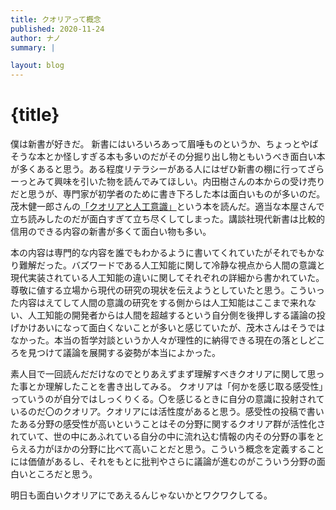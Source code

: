 ```yaml
---
title: クオリアって概念
published: 2020-11-24
author: ナノ
summary: |

layout: blog
---
```


# {title}

僕は新書が好きだ。
新書にはいろいろあって眉唾ものというか、ちょっとやばそうな本とか怪しすぎる本も多いのだがその分掘り出し物ともいうべき面白い本が多くあると思う。ある程度リテラシーがある人にはぜひ新書の棚に行ってざらーっとみて興味を引いた物を読んでみてほしい。内田樹さんの本からの受け売りだと思うが、専門家が初学者のために書き下ろした本は面白いものが多いのだ。
茂木健一郎さんの[「クオリアと人工意識」](https://www.amazon.co.jp/gp/product/B08CDN4GWP/ref=dbs_a_def_rwt_hsch_vapi_tkin_p1_i1)という本を読んだ。適当な本屋さんで立ち読みしたのだが面白すぎて立ち尽くしてしまった。講談社現代新書は比較的信用のできる内容の新書が多くて面白い物も多い。

本の内容は専門的な内容を誰でもわかるように書いてくれていたがそれでもかなり難解だった。バズワードである人工知能に関して冷静な視点から人間の意識と現代実装されている人工知能の違いに関してそれぞれの詳細から書かれていた。尊敬に値する立場から現代の研究の現状を伝えようとしていたと思う。こういった内容はえてして人間の意識の研究をする側からは人工知能はここまで来れない、人工知能の開発者からは人間を超越するという自分側を後押しする議論の投げかけあいになって面白くないことが多いと感じていたが、茂木さんはそうではなかった。本当の哲学対談というか人々が理性的に納得できる現在の落としどころを見つけて議論を展開する姿勢が本当によかった。

素人目で一回読んだだけなのでとりあえずまず理解すべきクオリアに関して思った事とか理解したことを書き出してみる。
クオリアは「何かを感じ取る感受性」っていうのが自分ではしっくりくる。〇を感じるときに自分の意識に投射されているのだ〇のクオリア。クオリアには活性度があると思う。感受性の投稿で書いたある分野の感受性が高いということはその分野に関するクオリア群が活性化されていて、世の中にあふれている自分の中に流れ込む情報の内その分野の事をとらえる力がほかの分野に比べて高いことだと思う。こういう概念を定義することには価値があるし、それをもとに批判やさらに議論が進むのがこういう分野の面白いところだと思う。

明日も面白いクオリアにであえるんじゃないかとワクワクしてる。